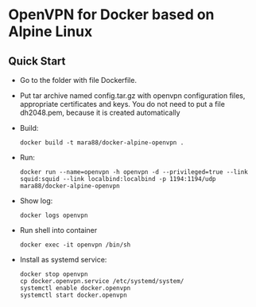 # OpenVPN for Docker based on Alpine Linux

## Quick Start
* Go to the folder with file Dockerfile.
* Put tar archive named config.tar.gz with openvpn configuration files, appropriate certificates and keys. 
  You do not need to put a file dh2048.pem, because it is created automatically
* Build:

      docker build -t mara88/docker-alpine-openvpn .
* Run:

      docker run --name=openvpn -h openvpn -d --privileged=true --link squid:squid --link localbind:localbind -p 1194:1194/udp mara88/docker-alpine-openvpn
      
* Show log:

      docker logs openvpn
      
* Run shell into container

      docker exec -it openvpn /bin/sh

* Install as systemd service:

      docker stop openvpn
      cp docker.openvpn.service /etc/systemd/system/
      systemctl enable docker.openvpn
      systemctl start docker.openvpn
